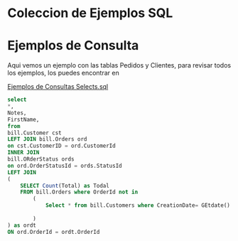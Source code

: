 # Coleccion de Ejemplos SQL

# Ejemplos de Consulta

Aqui vemos un ejemplo con las tablas Pedidos y Clientes, para revisar todos los ejemplos, los puedes encontrar en 

[Ejemplos de Consultas Selects.sql](https://github.com/mluevano/mysql-examples/blob/main/Ejemplos%20de%20Cnosultas%20Selects.sql)

```sql
select
*,
Notes,
FirstName,
from 
bill.Customer cst
LEFT JOIN bill.Orders ord 
on cst.CustomerID = ord.CustomerId
INNER JOIN
bill.ORderStatus ords 
on ord.OrderStatusId = ords.StatusId
LEFT JOIN
(
	SELECT Count(Total) as Todal 
	FROM bill.Orders where OrderId not in 
		(
			Select * from bill.Customers where CreationDate= GEtdate()
			
		)
) as ordt
ON ord.OrderId = ordt.OrderId
```

